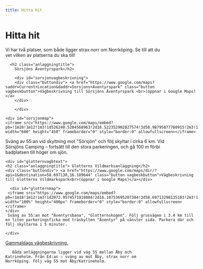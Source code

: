 ```yaml
---
title: Hitta hit
---
```


<style>
  
    #vagbeskrivningarintro
    {margin-bottom:px;
      width:560px;
    }
  
    #vagbeskrivningar{
        display:flex;
        flex-wrap:wrap;

      }

  #sorsjonvagb
    { width:600px;
    border:; 
    }
    #sorsjonmap {
        margin-bottom:20px;
    }

  #sorsjonvagbtext
    {
      box-sizing:border-box;
   }

  

  #glotternvagb {
    width:600px;
    border:;
    }

    #glotternmap
      {margin-bottom:20px;
      }

  #glotternvagbtext
    {
      box-sizing:border-box;
     }
  
</style>

<div id="varliggerparkerna" class="gradiv">
    <h1>
       Hitta hit
    </h1>
Vi har två platser, som både ligger strax norr om Norrköping. Se till att du vet vilken av platserna du ska till! 
</div>

 
  <div id="vagbeskrivningarintro">
    
 
  </div>
  
  <div id="vagbeskrivningar" style="">

  <div id="sorsjonvagb">
      
      <h2 class="anlaggningtitle">
        Sörsjöns Äventyrspark</h2>
        
        <div id="sorsjonvagbeskrivning">
        <div class="buttondiv"> <a href="https://www.google.com/maps?saddr=Current+Location&daddr=Sorsjons+Aventyrspark" class="button vagbeskbutton">Vägbeskrivning till Sörsjöns Äventyrspark <br>(öppnar i Google Maps) </a>
        </div>

        </div>
         
    <div id="sorsjonmap">
    <iframe src="https://www.google.com/maps/embed?pb=!1m28!1m12!1m3!1d526240.5204568963!2d16.522352902827574!3d58.98795877760915!2m3!1f0!2f0!3f0!3m2!1i1024!2i768!4f13.1!4m13!3e0!4m5!1s0x465f763119640bcb%3A0xa80d27d3679d7766!2sStockholm%2C+Sweden!3m2!1d59.329323499999994!2d18.0685808!4m5!1s0x46593619bd2f00e1%3A0xa5938d0ebbbc1da7!2zU8O2cnNqw7ZucyDDhHZlbnR5cnNwYXJrLCDDhWJ5LCBTd2VkZW4!3m2!1d58.723547999999994!2d16.085292!5e0!3m2!1sen!2suk!4v1537495437620" width="600" height="450" frameborder="0" style="border:0" allowfullscreen></iframe>
   </div>
     <div id="sorsjonvagbtext">
   Sväng av 55:an vid skyltning mot "Sörsjön" och följ skyltar i cirka 6 km. Vid Sörsjöns Camping – fortsätt till den stora parkeringen, och gå 100 m förbi badplatsen till höger om sjön. 
    </div>
   
  </div>

  <div id="glotternvagb">
 
    <div id="glotternvagbtext">
    <h2 class="anlaggningtitle"> Glotterns Vildmarksanläggning</h2>
    <div class="buttondiv"> <a href="https://www.google.com/maps/dir/?api=1&destination=58.697130,16.189644" class="button vagbeskbutton">Vägbeskrivning till Glotterns Vildmarkspark<br>(öppnar i Google Maps)</a></div>
     
      <div id="glotternmap">
     <iframe src="https://www.google.com/maps/embed?pb=!1m18!1m12!1m3!1d2072.9574571918884!2d16.18753695207384!3d58.69713298135103!2m3!1f0!2f0!3f0!3m2!1i1024!2i768!4f13.1!3m3!1m2!1s0x0%3A0x0!2zNTjCsDQxJzQ5LjciTiAxNsKwMTEnMjMuMCJF!5e0!3m2!1sen!2suk!4v1536942665813" width="100%" height="400px" frameborder="0" style="border:0" allowfullscreen></iframe>
    </div>
     Sväng av 55:an mot "Äventyrsbana", "Glotternskogen". Följ grusvägen i 3.4 km till en liten parkeringsficka med träskylten "Äventyr" på vänster sida. Parkera där och följ skyltarna i 5 minuter.

   </div>
     
  </div>
  
    </div>
    
  <a href="/hittahit">Gammaldags vägbeskrivning. </a>
  
       Båda anläggningarna ligger vid väg 55 mellan Åby och Katrineholm. Från E4:an – sväng av mot Åby, strax norr om Norrköping. Följ väg 55 mot Åby/Katrineholm.
       